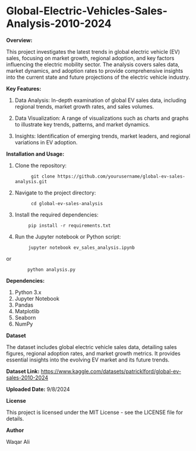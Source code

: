 # Global-Electric-Vehicles-Sales-Analysis-2010-2024

**Overview:**

This project investigates the latest trends in global electric vehicle (EV) sales, focusing on market growth, regional adoption, and key factors influencing the electric mobility sector. The analysis covers sales data, market dynamics, and adoption rates to provide comprehensive insights into the current state and future projections of the electric vehicle industry.


**Key Features:**

1. Data Analysis: In-depth examination of global EV sales data, including regional trends, market growth rates, and sales volumes.
    
2. Data Visualization: A range of visualizations such as charts and graphs to illustrate key trends, patterns, and market dynamics.
    
3. Insights: Identification of emerging trends, market leaders, and regional variations in EV adoption.


**Installation and Usage:**

1. Clone the repository:


             git clone https://github.com/yourusername/global-ev-sales-analysis.git


2. Navigate to the project directory:


             cd global-ev-sales-analysis


3. Install the required dependencies:


            pip install -r requirements.txt


4. Run the Jupyter notebook or Python script:


            jupyter notebook ev_sales_analysis.ipynb


or


            python analysis.py



**Dependencies:**

1. Python 3.x
2. Jupyter Notebook
3. Pandas
4. Matplotlib
5. Seaborn
6. NumPy


**Dataset**

The dataset includes global electric vehicle sales data, detailing sales figures, regional adoption rates, and market growth metrics. It provides essential insights into the evolving EV market and its future trends.


**Dataset Link:** https://www.kaggle.com/datasets/patricklford/global-ev-sales-2010-2024


**Uploaded Date:** 9/8/2024


**License**

This project is licensed under the MIT License - see the LICENSE file for details.


**Author**

Waqar Ali

